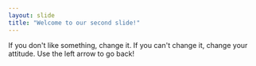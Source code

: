 ```yaml
---
layout: slide
title: "Welcome to our second slide!"
---
```

If you don't like something, change it. If you can't change it, change your attitude. 
Use the left arrow to go back!
